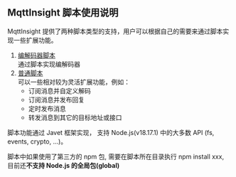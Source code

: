 MqttInsight 脚本使用说明
--
MqttInsight 提供了两种脚本类型的支持，用户可以根据自己的需要来通过脚本实现一些扩展功能。

1. [编解码器脚本](CodecScript.md)  
   通过脚本实现编解码器
2. [普通脚本](NormalScript.md)  
   可以一些相对较为灵活扩展功能，例如：
    - 订阅消息并自定义解码
    - 订阅消息并发布回复
    - 定时发布消息
    - 转发消息到其它的目标地址或接口

脚本功能通过 Javet 框架实现， 支持 Node.js(v18.17.1) 中的大多数 API (fs, events, crypto, ...)。

脚本中如果使用了第三方的 npm 包, 需要在脚本所在目录执行 npm install xxx, 目前还**不支持 Node.js 的全局包(global)**
